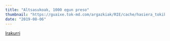 ```yaml
---
title: "Altsasukoak, 1000 egun preso"
thumbnail: "https://guaixe.tok-md.com/argazkiak/RIE/cache/hasiera_tokikom_735x413.jpg"
date: "2019-08-06"
---
```

[Irakurri](https://guaixe.eus/altsasu/1564517572012-altsasukoak-1000-egun-preso)
